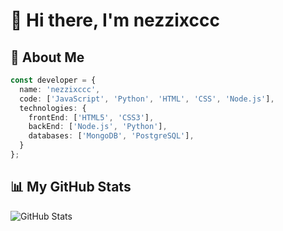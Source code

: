 # 👋 Hi there, I'm nezzixccc

## 🌟 About Me
```typescript
const developer = {
  name: 'nezzixccc',
  code: ['JavaScript', 'Python', 'HTML', 'CSS', 'Node.js'],
  technologies: {
    frontEnd: ['HTML5', 'CSS3'],
    backEnd: ['Node.js', 'Python'],
    databases: ['MongoDB', 'PostgreSQL'],
  }
};
```
## 📊 My GitHub Stats
![GitHub Stats](https://github-readme-stats.vercel.app/api?username=nezzixccc&show_icons=true&theme=dark&hide_border=true)

